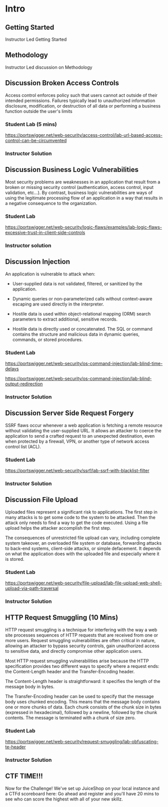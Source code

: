 # Intro

## Getting Started 

Instructor Led Getting Started

## Methodology

Instructor Led discussion on Methodology

## Discussion Broken Access Controls 

Access control enforces policy such that users cannot act outside of their intended permissions. Failures typically lead to unauthorized information disclosure, modification, or destruction of all data or performing a business function outside the user's limits

### Student Lab (5 mins)

<https://portswigger.net/web-security/access-control/lab-url-based-access-control-can-be-circumvented>

### Instructor Solution 

## Discussion Business Logic Vulnerabilities 

Most security problems are weaknesses in an application that result from a broken or missing security control (authentication, access control, input validation, etc…). By contrast, business logic vulnerabilities are ways of using the legitimate processing flow of an application in a way that results in a negative consequence to the organization.

### Student Lab 
<https://portswigger.net/web-security/logic-flaws/examples/lab-logic-flaws-excessive-trust-in-client-side-controls>

### Instructor solution 

## Discussion Injection

An application is vulnerable to attack when:

- User-supplied data is not validated, filtered, or sanitized by the application.

- Dynamic queries or non-parameterized calls without context-aware escaping are used directly in the interpreter.

- Hostile data is used within object-relational mapping (ORM) search parameters to extract additional, sensitive records.

- Hostile data is directly used or concatenated. The SQL or command contains the structure and malicious data in dynamic queries, commands, or stored procedures.

### Student Lab

<https://portswigger.net/web-security/os-command-injection/lab-blind-time-delays>

<https://portswigger.net/web-security/os-command-injection/lab-blind-output-redirection>

### Instructor Solution 


## Discussion Server Side Request Forgery 

SSRF flaws occur whenever a web application is fetching a remote resource without validating the user-supplied URL. It allows an attacker to coerce the application to send a crafted request to an unexpected destination, even when protected by a firewall, VPN, or another type of network access control list (ACL).

### Student Lab
<https://portswigger.net/web-security/ssrf/lab-ssrf-with-blacklist-filter>

### Instructor Solution 

## Discussion File Upload 
Uploaded files represent a significant risk to applications. The first step in many attacks is to get some code to the system to be attacked. Then the attack only needs to find a way to get the code executed. Using a file upload helps the attacker accomplish the first step.

The consequences of unrestricted file upload can vary, including complete system takeover, an overloaded file system or database, forwarding attacks to back-end systems, client-side attacks, or simple defacement. It depends on what the application does with the uploaded file and especially where it is stored.

### Student Lab 
<https://portswigger.net/web-security/file-upload/lab-file-upload-web-shell-upload-via-path-traversal>

### Instructor Solution 

## HTTP Request Smuggling (10 Mins)
 
HTTP request smuggling is a technique for interfering with the    way a web site processes sequences of HTTP requests that are      received from one or more users. Request smuggling                vulnerabilities are often critical in nature, allowing an         attacker to bypass security controls, gain unauthorized access    to sensitive data, and directly compromise other application      users.

Most HTTP request smuggling vulnerabilities arise because the HTTP specification provides two different ways to specify where a request ends: the Content-Length header and the Transfer-Encoding header.

The Content-Length header is straightforward: it specifies the length of the message body in bytes.

The Transfer-Encoding header can be used to specify that the message body uses chunked encoding. This means that the message body contains one or more chunks of data. Each chunk consists of the chunk size in bytes (expressed in hexadecimal), followed by a newline, followed by the chunk contents. The message is terminated with a chunk of size zero.

### Student Lab 
https://portswigger.net/web-security/request-smuggling/lab-obfuscating-te-header

### Instructor Solution 

## CTF TIME!!! 
Now for the Challenge! We've set up JuiceShop on your local instance and a CTFd scoreboard here: <IP>  Go ahead and register and you'll have 20 mins to see who can score the highest with all of your new skillz.
